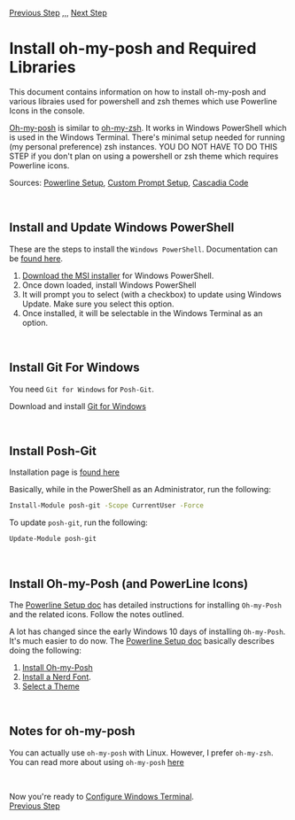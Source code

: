 [Previous Step](https://github.com/scott-knight/linux-on-windows-11/blob/main/install-windows-terminal.md) ,,, [Next Step](https://github.com/scott-knight/linux-on-windows-11/blob/main/configure-windows-terminal.md)
<br/>
# Install oh-my-posh and Required Libraries

This document contains information on how to install oh-my-posh and various libraies used for powershell and zsh themes which use Powerline Icons in the console.

[Oh-my-posh](https://ohmyposh.dev/) is similar to [oh-my-zsh](https://ohmyz.sh/). It works in Windows PowerShell which is used in the Windows Terminal. There's minimal setup needed for running (my personal preference) zsh instances. YOU DO NOT HAVE TO DO THIS STEP if you don't plan on using a powershell or zsh theme which requires Powerline icons. 

Sources: [Powerline Setup](https://docs.microsoft.com/en-us/windows/terminal/tutorials/powerline-setup), [Custom Prompt Setup](https://learn.microsoft.com/en-us/windows/terminal/tutorials/custom-prompt-setup), [Cascadia Code](https://github.com/microsoft/cascadia-code)

<br/>

## Install and Update Windows PowerShell

These are the steps to install the `Windows PowerShell`. Documentation can be [found here](https://learn.microsoft.com/en-us/powershell/scripting/install/installing-powershell-on-windows).

1. [Download the MSI installer](https://learn.microsoft.com/en-us/powershell/scripting/install/installing-powershell-on-window) for Windows PowerShell. 
2. Once down loaded, install Windows PowerShell
3. It will prompt you to select (with a checkbox) to update using Windows Update. Make sure you select this option.
4. Once installed, it will be selectable in the Windows Terminal as an option.

<br/>

## Install Git For Windows

You need `Git for Windows` for `Posh-Git`.

Download and install [Git for Windows](https://git-scm.com/downloads)

<br/>

## Install Posh-Git

Installation page is [found here](https://github.com/dahlbyk/posh-git#installation)

Basically, while in the PowerShell as an Administrator, run the following:

```sh
Install-Module posh-git -Scope CurrentUser -Force
```

To update `posh-git`, run the following:

```sh
Update-Module posh-git
```

<br/>

## Install Oh-my-Posh (and PowerLine Icons)

The [Powerline Setup doc](https://docs.microsoft.com/en-us/windows/terminal/tutorials/powerline-setup) has detailed instructions for installing `Oh-my-Posh` and the related icons. Follow the notes outlined.

A lot has changed since the early Windows 10 days of installing `Oh-my-Posh`. It's much easier to do now. The [Powerline Setup doc](https://docs.microsoft.com/en-us/windows/terminal/tutorials/powerline-setup) basically describes doing the following:

1. [Install Oh-my-Posh](https://ohmyposh.dev/docs/installation/windows)
2. [Install a Nerd Font](https://ohmyposh.dev/docs/installation/fonts).
3. [Select a Theme](https://ohmyposh.dev/docs/themes)

<br/>

## Notes for oh-my-posh

You can actually use `oh-my-posh` with Linux. However, I prefer `oh-my-zsh`. You can read more about using `oh-my-posh` [here](https://learn.microsoft.com/en-us/windows/terminal/tutorials/custom-prompt-setup#set-up-powerline-in-wsl-ubuntu)

<br/>

Now you're ready to [Configure Windows Terminal](https://github.com/scott-knight/linux-on-windows-11/blob/main/configure-windows-terminal.md).
<br/>[Previous Step](https://github.com/scott-knight/linux-on-windows-11/blob/main/install-windows-terminal.md)
